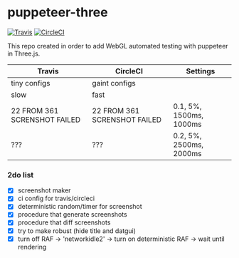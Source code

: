 # puppeteer-three
[![Travis](https://travis-ci.org/munrocket/puppeteer-three.svg?branch=master)](https://travis-ci.org/munrocket/puppeteer-three)
[![CircleCI](https://circleci.com/gh/munrocket/puppeteer-three.svg?style=svg)](https://circleci.com/gh/munrocket/puppeteer-three)

This repo created in order to add WebGL automated testing with puppeteer in Three.js.

|           Travis                        |               CircleCI                   |         Settings         |
|-----------------------------------------|------------------------------------------|--------------------------|
| tiny configs                            | gaint configs                            |                          |
| slow                                    | fast                                     |                          |
| 22 FROM 361 SCRENSHOT FAILED            | 22 FROM 361 SCRENSHOT FAILED             | 0.1, 5%, 1500ms, 1000ms  |
| ???                                     | ???                                      | 0.2, 5%, 2500ms, 2000ms  |

### 2do list
- [x] screenshot maker
- [x] ci config for travis/circleci
- [x] deterministic random/timer for screenshot
- [x] procedure that generate screenshots
- [x] procedure that diff screenshots
- [x] try to make robust (hide title and datgui)
- [x] turn off RAF -> 'networkidle2' -> turn on deterministic RAF -> wait until rendering
